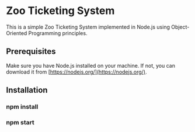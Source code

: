 # Zoo Ticketing System

This is a simple Zoo Ticketing System implemented in Node.js using Object-Oriented Programming principles.

## Prerequisites

Make sure you have Node.js installed on your machine. If not, you can download it from [https://nodejs.org/](https://nodejs.org/).

## Installation

### npm install
### npm start

